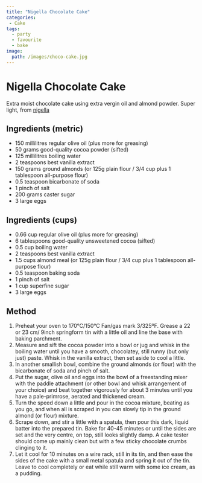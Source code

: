 ```yaml
---
title: "Nigella Chocolate Cake"
categories:
 - Cake
tags:
  - party
  - favourite
  - bake
image: 
  path: /images/choco-cake.jpg
---
```

# Nigella Chocolate Cake

Extra moist chocolate cake using extra vergin oil and almond powder. Super light, from [nigella](https://www.nigella.com/recipes/chocolate-olive-oil-cake)

## Ingredients (metric)

- 150 millilitres regular olive oil (plus more for greasing)
- 50 grams good-quality cocoa powder (sifted)
- 125 millilitres boiling water
- 2 teaspoons best vanilla extract
- 150 grams ground almonds (or 125g plain flour / 3/4 cup plus 1 tablespoon all-purpose flour)
- 0.5 teaspoon bicarbonate of soda
- 1 pinch of salt
- 200 grams caster sugar
- 3 large eggs


## Ingredients (cups)

- 0.66 cup regular olive oil (plus more for greasing)
- 6 tablespoons good-quality unsweetened cocoa (sifted)
- 0.5 cup boiling water
- 2 teaspoons best vanilla extract
- 1.5 cups almond meal (or 125g plain flour / 3/4 cup plus 1 tablespoon all-purpose flour)
- 0.5 teaspoon baking soda
- 1 pinch of salt
- 1 cup superfine sugar
- 3 large eggs



## Method

1. Preheat your oven to 170°C/150°C Fan/gas mark 3/325ºF. Grease a 22 or 23 cm/ 9inch springform tin with a little oil and line the base with baking parchment.
2. Measure and sift the cocoa powder into a bowl or jug and whisk in the boiling water until you have a smooth, chocolatey, still runny (but only just) paste. Whisk in the vanilla extract, then set aside to cool a little.
3. In another smallish bowl, combine the ground almonds (or flour) with the bicarbonate of soda and pinch of salt.
4. Put the sugar, olive oil and eggs into the bowl of a freestanding mixer with the paddle attachment (or other bowl and whisk arrangement of your choice) and beat together vigorously for about 3 minutes until you have a pale-primrose, aerated and thickened cream.
5. Turn the speed down a little and pour in the cocoa mixture, beating as you go, and when all is scraped in you can slowly tip in the ground almond (or flour) mixture.
6. Scrape down, and stir a little with a spatula, then pour this dark, liquid batter into the prepared tin. Bake for 40-45 minutes or until the sides are set and the very centre, on top, still looks slightly damp. A cake tester should come up mainly clean but with a few sticky chocolate crumbs clinging to it.
7. Let it cool for 10 minutes on a wire rack, still in its tin, and then ease the sides of the cake with a small metal spatula and spring it out of the tin. Leave to cool completely or eat while still warm with some ice cream, as a pudding.


